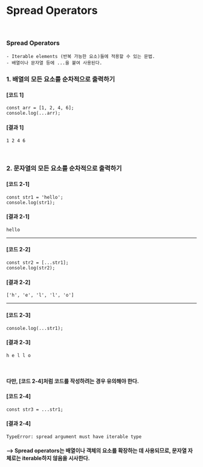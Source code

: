 # Spread Operators
<br/>

### Spread Operators
    - Iterable elements (반복 가능한 요소)들에 적용할 수 있는 문법.
    - 배열이나 문자열 등에 ...을 붙여 사용된다.

### 1. 배열의 모든 요소를 순차적으로 출력하기
#### [코드 1]
```plaintext
const arr = [1, 2, 4, 6];
console.log(...arr);
```
#### [결과 1]
    1 2 4 6
<br/>

### 2. 문자열의 모든 요소를 순차적으로 출력하기
#### [코드 2-1]
```plaintext
const str1 = 'hello';
console.log(str1);
```
#### [결과 2-1]
    hello
---
#### [코드 2-2]
```plaintext
const str2 = [...str1];
console.log(str2);
```
#### [결과 2-2]
    ['h', 'e', 'l', 'l', 'o']
---
#### [코드 2-3]
```plaintext
console.log(...str1);
```
#### [결과 2-3]
    h e l l o
<br/>

#### 다만, [코드 2-4]처럼 코드를 작성하려는 경우 유의해야 한다.
#### [코드 2-4]
```plaintext
const str3 = ...str1;
```
#### [결과 2-4]
    TypeError: spread argument must have iterable type
#### --> Spread operators는 배열이나 객체의 요소를 확장하는 데 사용되므로, 문자열 자체로는 iterable하지 않음을 시사한다.
<br/>
